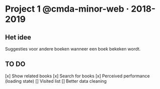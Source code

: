 # Project 1 @cmda-minor-web · 2018-2019

## Het idee

Suggesties voor andere boeken wanneer een boek bekeken wordt.

## TO DO

[x] Show related books
[x] Search for books
[x] Perceived performance (loading state)
[] Visited list
[] Better data cleaning

